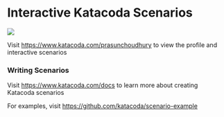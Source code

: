 # Interactive Katacoda Scenarios

[![](http://shields.katacoda.com/katacoda/prasunchoudhury/count.svg)](https://www.katacoda.com/prasunchoudhury "Get your profile on Katacoda.com")

Visit https://www.katacoda.com/prasunchoudhury to view the profile and interactive scenarios

### Writing Scenarios
Visit https://www.katacoda.com/docs to learn more about creating Katacoda scenarios

For examples, visit https://github.com/katacoda/scenario-example
